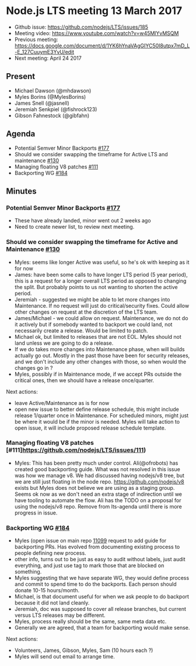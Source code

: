 # Node.js LTS meeting 13 March 2017

* Github issue: https://github.com/nodejs/LTS/issues/185
* Meeting video: https://www.youtube.com/watch?v=w45MlYvMSQM
* Previous meeting: https://docs.google.com/document/d/1YK6hYnaVAgGIYC50I8utpx7mD_L-E_127CuuymE3YvU/edit
* Next meeting: April 24 2017

## Present

* Michael Dawson (@mhdawson)
* Myles Borins (@MylesBorins)
* James Snell (@jasnell)
* Jeremiah Senkpiel (@fishrock123)
* Gibson Fahnestock (@gibfahn)

## Agenda
* Potential Semver Minor Backports [#177](https://github.com/nodejs/LTS/issues/177)
* Should we consider swapping the timeframe for Active LTS and
  maintenance [#130](https://github.com/nodejs/LTS/issues/130)
* Managing floating V8 patches [#111](https://github.com/nodejs/LTS/issues/111)
* Backporting WG [#184](https://github.com/nodejs/LTS/issues/184)

## Minutes

### Potential Semver Minor Backports [#177](https://github.com/nodejs/LTS/issues/177)
  * These have already landed, minor went out 2 weeks ago
  * Need to create newer list, to review next meeting.

### Should we consider swapping the timeframe for Active and Maintenance [#130](https://github.com/nodejs/LTS/issues/130)
* Myles: seems like longer Active was useful, so he's ok
  with keeping as it for now
* James: have been some calls to have longer LTS period (5 year period),
  this is a request for a longer overall LTS period as opposed to
  changing the split.  But probably points to us not wanting to
  shorten the active period.
* Jeremiah - suggested we might be able to let more changes into Maintenance.
  If no request will just do critical/security fixes.  Could allow other
  changes on request at the discretion of the LTS team.
* James/Michael - we could allow on request.  Maintenance, we
  do not do it actively but if somebody wanted to backport we could
  land, not necessarily create a release. Would be limited to patch.
* Michael ok, but limited to releases that are not EOL.
  Myles should not land unless we are going to do a release.
* If we do takes more changes into Maintenance phase, when will
  builds actually go out.  Mostly in the past those have been
  for security releases, and we don't include any other
  changes with those, so when would the changes go in ?
* Myles, possibly if in Maintenance mode, if we accept PRs
  outside the critical ones, then we should have a release once/quarter.

Next actions:
* leave Active/Maintenance as is for now
* open new issue to better define release schedule, this might
  include release 1/quarter once in Maintenance.  For scheduled minors,
  might just be where it would be if the minor is needed.  Myles will
  take action to open issue, it will include proposed release schedule template.

### Managing floating V8 patches [#111]https://github.com/nodejs/LTS/issues/111)
* Myles: This has been pretty much under control.  Ali(@ofrobots) has created good
  backporting guide.  What was not resolved in this issue was how we manage v8.
  We had discussed having nodejs/v8 tree, but we are still just floating in
  the node repo. https://github.com/nodejs/v8 exists but Myles does not
  believe we are using as a staging group.  Seems ok now as
  we don't need an extra stage of indirection until we have tooling
  to automate the flow.  Ali has the TODO on a proposal for using the
  nodejs/v8 repo.  Remove from lts-agenda until there is more progress in issue.

### Backporting WG [#184](https://github.com/nodejs/LTS/issues/184)
* Myles (open issue on main repo [11099](https://github.com/nodejs/node/pull/11099)
  request to add guide for backporting PRs.  Has evolved from documenting
  existing process to people defining new process.
* other info, turns out to be just as easy to audit without labels,
  just audit everything, and just use tag to mark those that
  are blocked on something.
* Myles suggesting that we have separate WG, they would define process
  and commit to spend time to do the backports.  Each person should
  donate 10-15 hours/month.
* Michael, is that document useful for when we ask people to do backport
  because it did not land cleanly.
* Jeremiah, doc was supposed to cover all release branches, but current
  versus LTS releases may be different.
* Myles, process really should be the same, same meta data etc.
* Generally we are agreed, that a team for backporting would make sense.

Next actions:
  * Volunteers, James, Gibson, Myles, Sam  (10 hours each ?)
  * Myles will send out email to arrange time.
